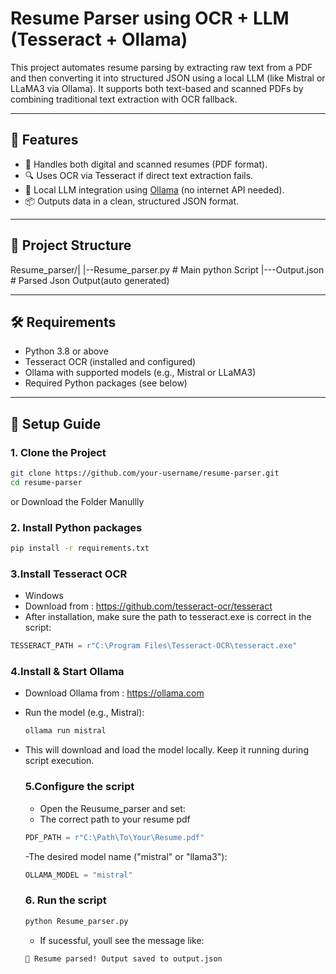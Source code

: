 #  Resume Parser using OCR + LLM (Tesseract + Ollama)

This project automates resume parsing by extracting raw text from a PDF and then converting it into structured JSON using a local LLM (like Mistral or LLaMA3 via Ollama). It supports both text-based and scanned PDFs by combining traditional text extraction with OCR fallback.

---

## 🚀 Features

- 📄 Handles both digital and scanned resumes (PDF format).
- 🔍 Uses OCR via Tesseract if direct text extraction fails.
- 🤖 Local LLM integration using [Ollama](https://ollama.com) (no internet API needed).
- 📦 Outputs data in a clean, structured JSON format.

---

## 📁 Project Structure

Resume_parser/|
              |--Resume_parser.py # Main python Script                                                           |---Output.json # Parsed Json Output(auto generated)


---

## 🛠️ Requirements

- Python 3.8 or above
- Tesseract OCR (installed and configured)
- Ollama with supported models (e.g., Mistral or LLaMA3)
- Required Python packages (see below)

---

## 🧪 Setup Guide

### 1. Clone the Project

```bash
git clone https://github.com/your-username/resume-parser.git
cd resume-parser
```
or Download the Folder Manullly

### 2. Install Python packages

```bash
pip install -r requirements.txt
```
### 3.Install Tesseract OCR

- Windows
- Download from : https://github.com/tesseract-ocr/tesseract
- After installation, make sure the path to tesseract.exe is correct in the script:
```python
TESSERACT_PATH = r"C:\Program Files\Tesseract-OCR\tesseract.exe"
```
### 4.Install & Start Ollama

- Download Ollama from : https://ollama.com
- Run the model (e.g., Mistral):
  ```bash
  ollama run mistral
  ```
- This will download and load the model locally. Keep it running during script execution.

  ### 5.Configure the script

  - Open the Reusume_parser and set:
  - The correct path to your resume pdf
  ```python
  PDF_PATH = r"C:\Path\To\Your\Resume.pdf"
  ```
  -The desired model name ("mistral" or "llama3"):
  ```python
  OLLAMA_MODEL = "mistral"
  ```
  ### 6. Run the script
  ```bash
  python Resume_parser.py
  ```
  - If sucessful, youll see the message like:
  ```vbnet
  🎉 Resume parsed! Output saved to output.json
  ```
  
